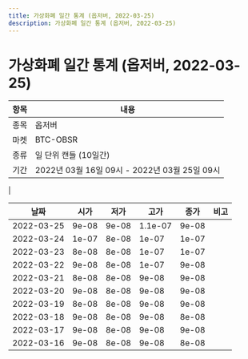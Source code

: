 ```yaml
---
title: 가상화폐 일간 통계 (옵저버, 2022-03-25)
description: 가상화폐 일간 통계 (옵저버, 2022-03-25)
---
```


가상화폐 일간 통계 (옵저버, 2022-03-25)
===

|항목|내용|
|--|--|
|종목|옵저버|
|마켓|BTC-OBSR|
|종류|일 단위 캔들 (10일간)|
|기간|2022년 03월 16일 09시 - 2022년 03월 25일 09시
|

|날짜|시가|저가|고가|종가|비고|
|--|--|--|--|--|--|
|2022-03-25|9e-08|9e-08|1.1e-07|9e-08|    |
|2022-03-24|1e-07|8e-08|1e-07|1e-07|    |
|2022-03-23|8e-08|8e-08|1e-07|1e-07|    |
|2022-03-22|9e-08|8e-08|1e-07|9e-08|    |
|2022-03-21|8e-08|8e-08|9e-08|9e-08|    |
|2022-03-20|9e-08|8e-08|9e-08|9e-08|    |
|2022-03-19|8e-08|8e-08|9e-08|9e-08|    |
|2022-03-18|9e-08|8e-08|9e-08|8e-08|    |
|2022-03-17|9e-08|8e-08|9e-08|9e-08|    |
|2022-03-16|9e-08|8e-08|9e-08|8e-08|    |
